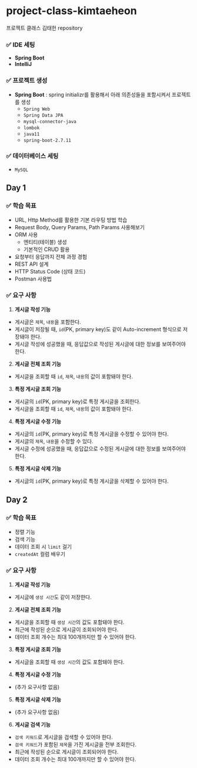 # project-class-kimtaeheon
프로젝트 클래스 김태헌 repository

### ✅ IDE 세팅
- **Spring Boot**
- **IntelliJ**

### ✅ 프로젝트 생성
- **Spring Boot** : spring initializr를 활용해서 아래 의존성들을 포함시켜서 프로젝트를 생성
    - `Spring Web`
    - `Spring Data JPA`
    - `mysql-connector-java`
    - `lombok`
    - `java11`
    - `spring-boot-2.7.11`
    
### ✅ 데이터베이스 세팅
-   `MySQL`
    
## Day 1    
### ✅ 학습 목표

- URL, Http Method를 활용한 기본 라우팅 방법 학습
- Request Body, Query Params, Path Params 사용해보기
- ORM 사용
    - 엔티티(테이블) 생성
    - 기본적인 CRUD 활용
- 요청부터 응답까지 전체 과정 경험
- REST API 설계
- HTTP Status Code (상태 코드)
- Postman 사용법

### ✅ 요구 사항

1. **게시글 작성 기능**
- 게시글은 `제목`, `내용`을 포함한다.
- 게시글이 저장될 때, `id`(PK, primary key)도 같이 Auto-increment 형식으로 저장돼야 한다.
- 게시글 작성에 성공했을 때, 응답값으로 작성된 게시글에 대한 정보를 보여주어야 한다.

2. **게시글 전체 조회 기능**
- 게시글을 조회할 때 `id`, `제목`, `내용`의 값이 포함돼야 한다.

3. **특정 게시글 조회 기능**
- 게시글의 `id`(PK, primary key)로 특정 게시글을 조회한다.
- 게시글을 조회할 때 `id`, `제목`, `내용`의 값이 포함돼야 한다.

4. **특정 게시글 수정 기능**
- 게시글의 `id`(PK, primary key)로 특정 게시글을 수정할 수 있어야 한다.
- 게시글의 `제목`, `내용`을 수정할 수 있다.
- 게시글 수정에 성공했을 때, 응답값으로 수정된 게시글에 대한 정보를 보여주어야 한다.

5. **특정 게시글 삭제 기능**
- 게시글의 `id`(PK, primary key)로 특정 게시글을 삭제할 수 있어야 한다.

## Day 2

### ✅ 학습 목표

- 정렬 기능
- 검색 기능
- 데이터 조회 시 `limit` 걸기
- `createdAt` 컬럼 배우기

### ✅ 요구 사항

1. **게시글 작성 기능**
- 게시글에 `생성 시간`도 같이 저장한다.

2. **게시글 전체 조회 기능**
- 게시글을 조회할 때 `생성 시간`의 값도 포함돼야 한다.
- 최근에 작성된 순으로 게시글이 조회되어야 한다.
- 데이터 조회 개수는 최대 100개까지만 할 수 있어야 한다.

3. **특정 게시글 조회 기능**
- 게시글을 조회할 때 `생성 시간`의 값도 포함돼야 한다.
    
    
4. **특정 게시글 수정 기능**
- (추가 요구사항 없음)

5. **특정 게시글 삭제 기능**
- (추가 요구사항 없음)

6. **게시글 검색 기능**
- `검색 키워드`로 게시글을 검색할 수 있어야 한다.
- `검색 키워드`가 포함된 `제목`을 가진 게시글을 전부 조회한다.
- 최근에 작성된 순으로 게시글이 조회되어야 한다.
- 데이터 조회 개수는 최대 100개까지만 할 수 있어야 한다.


